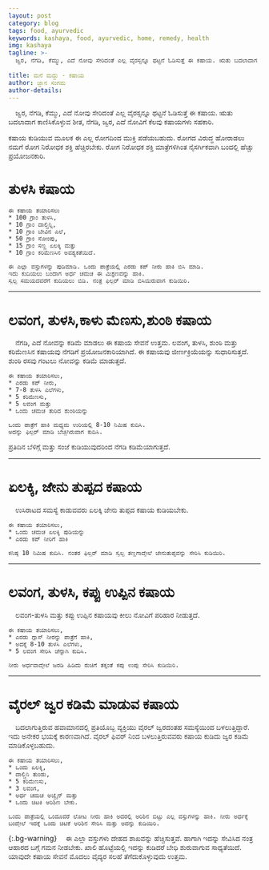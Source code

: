 ```yaml
---
layout: post
category: blog
tags: food, ayurvedic
keywords: kashaya, food, ayurvedic, home, remedy, health
img: kashaya
tagline: >-
  ಜ್ವರ, ನೆಗಡಿ, ಕೆಮ್ಮು, ಎದೆ ನೋವು ಸೇರಿದಂತೆ ಎಲ್ಲ ವೈರಸ್ಸನ್ನೂ ಥಟ್ಟನೆ ಓಡಿಸುತ್ತೆ ಈ ಕಷಾಯ. ಋತು ಬದಲಾದಾಗ ಕಾಣಿಸಿಕೊಳ್ಳುವ ಶೀತ, ನೆಗಡಿ, ಜ್ವರ, ಎದೆ ನೋವಿಗೆ ಕೆಲವು ಕಷಾಯಗಳು ಸಹಕಾರಿ.
  
title: ಮನೆ ಮದ್ದು - ಕಷಾಯ
author: ಜ್ಞಾನ ಸಂಗಮ
author-details: 
---
```

&emsp;ಜ್ವರ, ನೆಗಡಿ, ಕೆಮ್ಮು, ಎದೆ ನೋವು ಸೇರಿದಂತೆ ಎಲ್ಲ ವೈರಸ್ಸನ್ನೂ ಥಟ್ಟನೆ ಓಡಿಸುತ್ತೆ ಈ ಕಷಾಯ. ಋತು ಬದಲಾದಾಗ ಕಾಣಿಸಿಕೊಳ್ಳುವ ಶೀತ, ನೆಗಡಿ, ಜ್ವರ, ಎದೆ ನೋವಿಗೆ ಕೆಲವು ಕಷಾಯಗಳು ಸಹಕಾರಿ.

<!--more-->

ಕಷಾಯ ಕುಡಿಯುವ ಮೂಲಕ ಈ ಎಲ್ಲ ರೋಗದಿಂದ ಮುಕ್ತಿ ಪಡೆಯಬಹುದು. ರೋಗದ ವಿರುದ್ಧ ಹೋರಾಡಲು ನಮಗೆ ರೋಗ ನಿರೋಧಕ ಶಕ್ತಿ ಹೆಚ್ಚಿರಬೇಕು. ರೋಗ ನಿರೋಧಕ ಶಕ್ತಿ ಮಾತ್ರೆಗಳಿಗಿಂತ ನೈಸರ್ಗಿಕವಾಗಿ ಬಂದಲ್ಲಿ ಹೆಚ್ಚು ಪ್ರಯೋಜನಕಾರಿ.

# ತುಳಸಿ ಕಷಾಯ
```
ಈ ಕಷಾಯ ತಯಾರಿಸಲು 
* 100 ಗ್ರಾಂ ತುಳಸಿ,
* 10 ಗ್ರಾಂ ದಾಲ್ಚಿನ್ನಿ,
* 10 ಗ್ರಾಂ ಬೇವಿನ ಎಲೆ,
* 50 ಗ್ರಾಂ ಸೋಂಪು,
* 15 ಗ್ರಾಂ ಸಣ್ಣ ಏಲಕ್ಕಿ ಮತ್ತು 
* 10 ಗ್ರಾಂ ಕರಿಮೆಣಸಿನ ಅವಶ್ಯಕತೆಯಿದೆ.

ಈ ಎಲ್ಲಾ ವಸ್ತುಗಳನ್ನು ಪುಡಿಮಾಡಿ. ಒಂದು ಪಾತ್ರೆಯಲ್ಲಿ ಎರಡು ಕಪ್ ನೀರು ಹಾಕಿ ಬಿಸಿ ಮಾಡಿ. 
ಇದು ಕುದಿಯಲು ಬಂದಾಗ ಅರ್ಧ ಚಮಚ ಈ ಮಿಶ್ರಣವನ್ನು ಹಾಕಿ. 
ಸ್ವಲ್ಪ ಸಮಯದವರೆಗೆ ಕುದಿಯಲು ಬಿಡಿ. ನಂತ್ರ ಫಿಲ್ಟರ್ ಮಾಡಿ ಬಿಸಿಯಿರುವಾಗ ಕುಡಿಯಿರಿ.
```
<hr>

# ಲವಂಗ, ತುಳಸಿ,ಕಾಳು ಮೆಣಸು,ಶುಂಠಿ ಕಷಾಯ
&emsp;ನೆಗಡಿ, ಎದೆ ನೋವನ್ನು ಕಡಿಮೆ ಮಾಡಲು ಈ ಕಷಾಯ ಸೇವನೆ ಉತ್ತಮ. ಲವಂಗ, ತುಳಸಿ, ಶುಂಠಿ ಮತ್ತು ಕರಿಮೆಣಸಿನ ಕಷಾಯವು ನೆಗಡಿಗೆ ಪ್ರಯೋಜನಕಾರಿಯಾಗಿದೆ. ಈ ಕಷಾಯವು ಜೀರ್ಣಕ್ರಿಯೆಯನ್ನು ಸುಧಾರಿಸುತ್ತದೆ.
ಶುಂಠಿ ರಸವು ಗಂಟಲು ನೋವನ್ನು ಕಡಿಮೆ ಮಾಡುತ್ತದೆ. 
```
ಈ ಕಷಾಯ ತಯಾರಿಸಲು, 
* ಎರಡು ಕಪ್ ನೀರು,
* 7-8 ತುಳಸಿ ಎಲೆಗಳು,
* 5 ಕರಿಮೆಣಸು,
* 5 ಲವಂಗ ಮತ್ತು 
* ಒಂದು ಚಮಚ ತುರಿದ ಶುಂಠಿಯನ್ನು 

ಒಂದು ಪಾತ್ರೆಗೆ ಹಾಕಿ ಮಧ್ಯಮ ಉರಿಯಲ್ಲಿ 8-10 ನಿಮಿಷ ಕುದಿಸಿ. 
ಅದನ್ನು ಫಿಲ್ಟರ್ ಮಾಡಿ ಬೆಚ್ಚಗಿರುವಾಗ ಕುದಿಸಿ.
```
ಪ್ರತಿದಿನ ಬೆಳಿಗ್ಗೆ ಮತ್ತು ಸಂಜೆ ಕುಡಿಯುವುದರಿಂದ ನೆಗಡಿ ಕಡಿಮೆಯಾಗುತ್ತದೆ.

<hr>

# ಏಲಕ್ಕಿ, ಜೇನು ತುಪ್ಪದ ಕಷಾಯ
&emsp;ಉಸಿರಾಟದ ಸಮಸ್ಯೆ ಕಾಡುವವರು ಏಲಕ್ಕಿ ಜೇನು ತುಪ್ಪದ ಕಷಾಯ ಕುಡಿಯಬೇಕು. 
```
ಈ ಕಷಾಯ ತಯಾರಿಸಲು,
* ಒಂದು ಚಮಚ ಏಲಕ್ಕಿ ಪುಡಿಯನ್ನು
* ಎರಡು ಕಪ್ ನೀರಿಗೆ ಹಾಕಿ

ಕನಿಷ್ಠ 10 ನಿಮಿಷ ಕುದಿಸಿ. ನಂತರ ಫಿಲ್ಟರ್ ಮಾಡಿ ಸ್ವಲ್ಪ ತಣ್ಣಗಾದ್ಮೇಲೆ ಜೇನುತುಪ್ಪವನ್ನು ಸೇರಿಸಿ ಕುಡಿಯಿರಿ.
```
<hr>

# ಲವಂಗ, ತುಳಸಿ, ಕಪ್ಪು ಉಪ್ಪಿನ ಕಷಾಯ
&emsp;ಲವಂಗ-ತುಳಸಿ ಮತ್ತು ಕಪ್ಪು ಉಪ್ಪಿನ ಕಷಾಯವು ಕೀಲು ನೋವಿಗೆ ಪರಿಹಾರ ನೀಡುತ್ತದೆ.
```
ಈ ಕಷಾಯ ತಯಾರಿಸಲು,
* ಎರಡು ಗ್ಲಾಸ್ ನೀರನ್ನು ಪಾತ್ರೆಗೆ ಹಾಕಿ,
* ಅದಕ್ಕೆ 8-10 ತುಳಸಿ ಎಲೆಗಳು,
* 5 ಲವಂಗ ಸೇರಿಸಿ ಚೆನ್ನಾಗಿ ಕುದಿಸಿ.

ನೀರು ಅರ್ಧವಾದ್ಮೇಲೆ ಜರಡಿ ಹಿಡಿದು ರುಚಿಗೆ ತಕ್ಕಂತೆ ಕಪ್ಪು ಉಪ್ಪು ಸೇರಿಸಿ ಕುಡಿಯಿರಿ.
```

<hr>

# ವೈರಲ್ ಜ್ವರ ಕಡಿಮೆ ಮಾಡುವ ಕಷಾಯ
&emsp;ಬದಲಾಗುತ್ತಿರುವ ಹವಾಮಾನದಲ್ಲಿ ಪ್ರತಿಯೊಬ್ಬ ವ್ಯಕ್ತಿಯು ವೈರಲ್ ಜ್ವರದಂತಹ ಸಮಸ್ಯೆಯಿಂದ ಬಳಲುತ್ತಿದ್ದಾರೆ. ಇದು ಅನೇಕರ ಭಯಕ್ಕೆ ಕಾರಣವಾಗಿದೆ. ವೈರಲ್ ಫಿವರ್ ನಿಂದ ಬಳಲುತ್ತಿರುವವರು ಕಷಾಯ ಕುಡಿದು ಜ್ವರ ಕಡಿಮೆ ಮಾಡಿಕೊಳ್ಳಬಹುದು. 
```
ಈ ಕಷಾಯ ತಯಾರಿಸಲು,
* ಒಂದು ಏಲಕ್ಕಿ,
* ದಾಲ್ಚಿನಿ ತುಂಡು,
* 5 ಕರಿಮೆಣಸು,
* 3 ಲವಂಗ,
* ಅರ್ಧ ಚಮಚ ಅಜ್ವೈನ್ ಮತ್ತು 
* ಒಂದು ಚಿಟಕಿ ಅರಿಶಿಣ ಬೇಕು.

ಒಂದು ಪಾತ್ರೆಯಲ್ಲಿ ಒಂದೂವರೆ ಲೋಟ ನೀರು ಹಾಕಿ ಅದರಲ್ಲಿ ಅರಿಶಿನ ಬಿಟ್ಟು ಎಲ್ಲ ವಸ್ತುಗಳನ್ನು ಹಾಕಿ. ನೀರು ಅರ್ಧಕ್ಕೆ ಬಂದ್ಮೇಲೆ ಇದಕ್ಕೆ ಒಂದು ಚಿಟಿಕೆ ಅರಿಶಿನ ಸೇರಿಸಿ ಮತ್ತು ಅದನ್ನು ಕುಡಿಯಿರಿ.
```

{:.bg-warning}
&emsp;ಈ ಎಲ್ಲಾ ವಸ್ತುಗಳು ದೇಹದ ಶಾಖವನ್ನು ಹೆಚ್ಚಿಸುತ್ತವೆ. ಹಾಗಾಗಿ ಇದನ್ನು ಸೇವಿಸಿದ ನಂತ್ರ ಆಹಾರದ ಬಗ್ಗೆ ಗಮನ ನೀಡಬೇಕು. ಖಾಲಿ ಹೊಟ್ಟೆಯಲ್ಲಿ ಇದನ್ನು ಕುಡಿದರೆ ಬೇಧಿ ಶುರುವಾಗುವ ಸಾಧ್ಯತೆಯಿದೆ. ಯಾವುದೇ ಕಷಾಯ ಸೇವನೆ ಮೊದಲು ವೈದ್ಯರ ಸಲಹೆ ತೆಗೆದುಕೊಳ್ಳುವುದು ಉತ್ತಮ.
